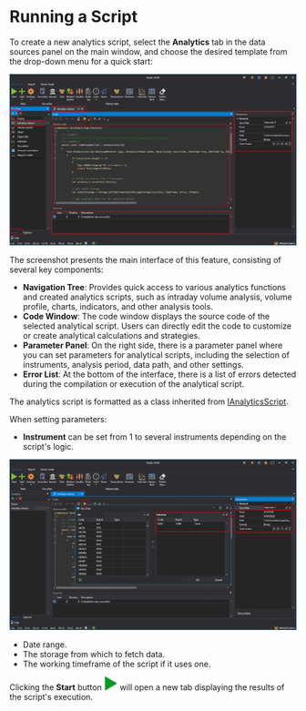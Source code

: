 # Running a Script

To create a new analytics script, select the **Analytics** tab in the data sources panel on the main window, and choose the desired template from the drop-down menu for a quick start:

![hydra_analitics_main_00](../../../images/hydra_analitics_main_00.png)

The screenshot presents the main interface of this feature, consisting of several key components:

- **Navigation Tree**: Provides quick access to various analytics functions and created analytics scripts, such as intraday volume analysis, volume profile, charts, indicators, and other analysis tools.
- **Code Window**: The code window displays the source code of the selected analytical script. Users can directly edit the code to customize or create analytical calculations and strategies.
- **Parameter Panel**: On the right side, there is a parameter panel where you can set parameters for analytical scripts, including the selection of instruments, analysis period, data path, and other settings.
- **Error List**: At the bottom of the interface, there is a list of errors detected during the compilation or execution of the analytical script.

The analytics script is formatted as a class inherited from [IAnalyticsScript](xref:StockSharp.Algo.Analytics.IAnalyticsScript).

When setting parameters:

- **Instrument** can be set from 1 to several instruments depending on the script's logic.

![hydra_analitics_main_01](../../../images/hydra_analitics_main_01.png)

- Date range.
- The storage from which to fetch data.
- The working timeframe of the script if it uses one.

Clicking the **Start** button ![hydra analitics compile](../../../images/hydra_analitics_compile.png) will open a new tab displaying the results of the script's execution.